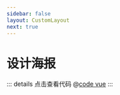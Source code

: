 ```yaml
---
sidebar: false
layout: CustomLayout
next: true
---
```


# 设计海报

::: details 点击查看代码
@[code vue](../demo/DesignDemo.vue)
:::
